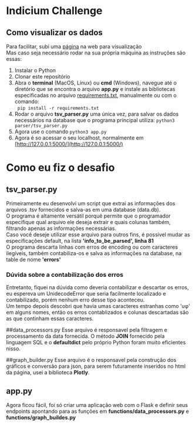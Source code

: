 # Indicium Challenge
## Como visualizar os dados
Para facilitar, subi uma [página](https://indiciumchallenge.herokuapp.com/?) na web para visualização  
Mas caso seja necessário rodar na sua própria máquina as instruções são essas:  
1. Instalar o Python  
2. Clonar este repositório
3. Abra o **terminal** (MacOS, Linux) ou **cmd** (Windows), navegue até o diretório que se encontra o arquivo **app.py** e instale as bibliotecas especificadas no arquivo [requirements.txt](https://github.com/p-schlickmann/IndiciumChallenge/blob/master/requirements.txt), manualmente ou com o comando:  
` pip install -r requirements.txt`   
4. Rodar o arquivo **tsv_parser.py** uma única vez, para salvar os dados necessários na database que o programa principal utiliza: `python3 parser/tsv_parser.py`
5. Agora use o comando `python3 app.py`  
6. Agora é so acessar o seu localhost, normalmente em [http://127.0.0.1:5000/](http://127.0.0.1:5000/)

# Como eu fiz o desafio
## tsv_parser.py  
Primeiramente eu desenvolvi um script que extrai as informações dos arquivos .tsv 
fornecidos e salva-as em uma database (data.db).   
O programa é altamente versátil porquê permite que o programador especifique qual arquivo ele deseja extrair e quais colunas também, filtrando apenas as informações necessárias.  
Caso você deseje utilizar esse arquivo para outros fins, é possivel mudar as especificações default, na lista **'info_to_be_parsed', linha 81**  
O programa descarta linhas com erros de encoding ou com caracteres ilegíveis, também contabiliza-os e salva as informações na database, na table de nome **'errors'**  
  
### Dúvida sobre a contabilização dos erros
Entretanto, fiquei na dúvida como deveria contabilizar e descartar os erros, eu espereva um UnidecodeError que seria facilmente localizado e contabilizado, porém nenhum erro desse tipo aconteceu.  
Um tempo depois descobri que havia umas caracteres estranhas como 'υφ' em alguns nomes, então os erros contablizados e colunas descartadas são as que continham essas caracteres.  
   
    
   
##data_processors.py
Esse arquivo é responsavel pela filtragem e processamento da data fornecida. O método **JOIN** fornecido pela linguagem SQL e o **defaultdict** pelo próprio Python foram muito eficientes nisso.

##graph_builder.py
Esse arquivo é o responsavel pela construção dos gráficos e conversão para json, para serem futuramente inseridos no html da página, usei a biblioteca **Plotly**.
## app.py  
Agora ficou fácil, foi só criar uma aplicação web com o Flask e definir seus endpoints apontando para as funções em **functions/data_processors.py** e **functions/graph_buildes.py**

